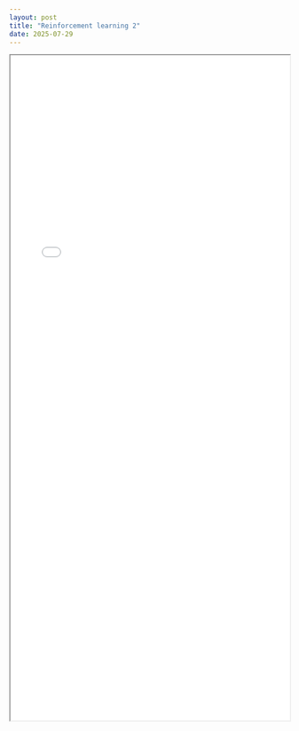 ```yaml
---
layout: post
title: "Reinforcement learning 2"
date: 2025-07-29
---
```


<iframe src="{{ site.baseurl }}/assets/files/지능제어(기말).pdf" width="100%" height="1200px"></iframe>